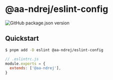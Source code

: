 # @aa-ndrej/eslint-config

![GitHub package.json version](https://img.shields.io/github/package-json/v/aa-ndrej/eslint-config?style=for-the-badge)

## Quickstart

~~~bash
$ pnpm add -D eslint @aa-ndrej/eslint-config
~~~
~~~js
// .eslintrc.js
module.exports = {
  extends: ['@aa-ndrej'],
}
~~~
